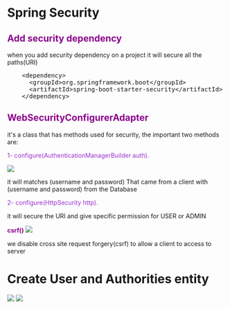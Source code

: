 # Spring Security

<h2 style="color:#8B008B">Add security dependency</h2>
when you add security dependency on a project it will secure all the paths(URI)
<pre>
    <span><</span>dependency>
      <span><</span>groupId>org.springframework.boot<span><</span>/groupId>
      <span><</span>artifactId>spring-boot-starter-security<span><</span>/artifactId>
    <span><</span>/dependency>
</pre>


<h2 style="color:#8B008B">WebSecurityConfigurerAdapter</h2>
it's a class that has methods used for security, the important two methods are:<br/>


<span style="color:#9932CC">1- configure(AuthenticationManagerBuilder auth).</span>

![](C:\Users\ninoo\OneDrive\Desktop\images\authentication-manager.png)
<p>it will matches (username and password) That came from a client with  (username and password) from the Database</p>



<span style="color:#9932CC">2- configure(HttpSecurity http).</span>
<p>it will secure the URI and give specific permission for USER or ADMIN</p>




**<span style="color:#8B008B">csrf()</span>**
![](C:\Users\ninoo\OneDrive\Desktop\images\csrf.png)

<p>
we disable cross site request forgery(csrf) to allow a client
to access to server
</p>


# Create User and Authorities entity
![](C:\Users\ninoo\OneDrive\Desktop\images\aa.png)
![](C:\Users\ninoo\OneDrive\Desktop\images\bb.png)


